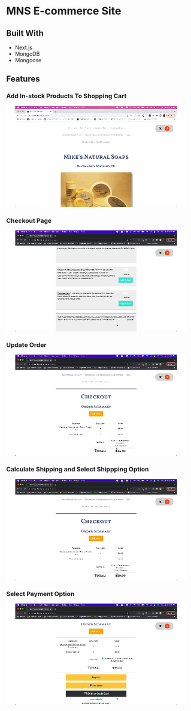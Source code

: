 # MNS E-commerce Site

## Built With

- Next.js
- MongoDB
- Mongoose

## Features

### Add In-stock Products To Shopping Cart

![](https://github.com/mac718/mns/blob/main/gifs/product_list%20copy.gif)

### Checkout Page

![](https://github.com/mac718/mns/blob/main/gifs/cart.gif)

### Update Order

![](https://github.com/mac718/mns/blob/main/gifs/update_cart.gif)

### Calculate Shipping and Select Shippping Option

![](https://github.com/mac718/mns/blob/main/gifs/select_shipping.gif)

### Select Payment Option

![](https://github.com/mac718/mns/blob/main/gifs/select_payment.gif)
